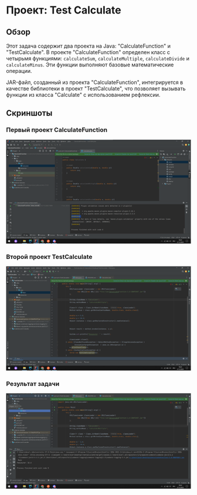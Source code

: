 # Проект: Test Calculate

## Обзор

Этот задача содержит два проекта на Java: "CalculateFunction" и "TestCalculate". В проекте "CalculateFunction" определен класс с четырьмя функциями: `calculateSum`, `calculateMultiple`, `calculateDivide` и `calculateMinus`. Эти функции выполняют базовые математические операции.

 JAR-файл, созданный из проекта "CalculateFunction", интегрируется в качестве библиотеки в проект "TestCalculate", что позволяет вызывать функции из класса "Calculate"  с использованием рефлексии.

## Скриншоты
### Первый проект CalculateFunction
![img_1.png](TestCalculate/img_1.png)

### Второй проект TestCalculate
![img_2.png](TestCalculate/img_2.png)

### Результат задачи 
![img.png](TestCalculate/img.png)


